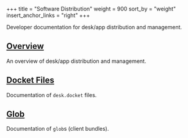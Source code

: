 +++
title = "Software Distribution"
weight = 900
sort_by = "weight"
insert_anchor_links = "right"
+++

Developer documentation for desk/app distribution and management.

## [Overview](/userspace/apps/reference/dist/dist)

An overview of desk/app distribution and management.

## [Docket Files](/reference/additional/dist/docket)

Documentation of `desk.docket` files.

## [Glob](/userspace/apps/reference/dist/glob)

Documentation of `glob`s (client bundles).
